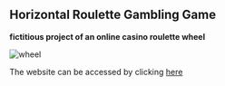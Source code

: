 ## Horizontal Roulette Gambling Game

**fictitious project of an online casino roulette wheel**

![wheel](https://github.com/JoaoPedro1304/RoletaHorizontal/assets/98943339/e65c8d29-6165-45fb-83c0-fb675f7dedac)

The website can be accessed by clicking <a href='https://doublebetproject.000webhostapp.com/'> here </a>

